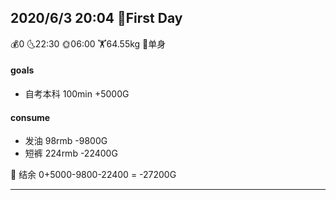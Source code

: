 ## 2020/6/3 20:04  🚩First Day 

💰0        🌜22:30        🌞06:00        🏋64.55kg        💓单身  



#### goals

- 自考本科 100min  +5000G



#### consume

- 发油 98rmb  -9800G
- 短裤 224rmb -22400G

💸 结余 0+5000-9800-22400 = -27200G

------















